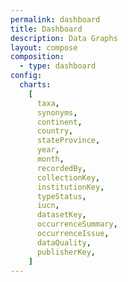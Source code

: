 ```yaml
---
permalink: dashboard
title: Dashboard
description: Data Graphs
layout: compose
composition:
  - type: dashboard
config:
  charts:
    [
      taxa,
      synonyms,
      continent,
      country,
      stateProvince,
      year,
      month,
      recordedBy,
      collectionKey,
      institutionKey,
      typeStatus,
      iucn,
      datasetKey,
      occurrenceSummary,
      occurrenceIssue,
      dataQuality,
      publisherKey,
    ]
---
```

